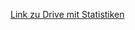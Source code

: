 <a href="https://drive.google.com/drive/folders/12miA42vLlaRgLmXOFP7kiUUrzEFhTmNr?usp=sharing">Link zu Drive mit Statistiken</a>
